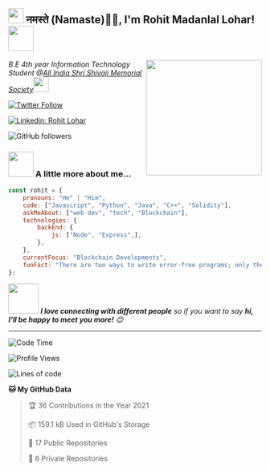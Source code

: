<h2><img src="https://emojis.slackmojis.com/emojis/images/1531849430/4246/blob-sunglasses.gif?1531849430" width="30"/> नमस्ते (Namaste)🙏🏻, I'm Rohit Madanlal Lohar! <img src="https://media.giphy.com/media/12oufCB0MyZ1Go/giphy.gif" width="50"></h2>
<img align='right' src="https://media.giphy.com/media/M9gbBd9nbDrOTu1Mqx/giphy.gif" width="230">
<p><em>B.E 4th year Information Technology Student @<a href="https://aissmsioit.org/">All India Shri Shivaji Memorial Society</a><img src="https://media.giphy.com/media/WUlplcMpOCEmTGBtBW/giphy.gif" width="30"> 
</em></p>

[![Twitter Follow](https://img.shields.io/twitter/follow/Rohit90382390?style=social)](https://twitter.com/Rohit90382390)

[![Linkedin: Rohit Lohar](https://img.shields.io/badge/-Rohit%20Lohar-blue?style=flat-square&logo=Linkedin&logoColor=white&link=https://www.linkedin.com/in/rohit-lohar/)](https://www.linkedin.com/in/rohit-lohar/)

![GitHub followers](https://img.shields.io/github/followers/rohitlohar45?style=social)

### <img src="https://media.giphy.com/media/VgCDAzcKvsR6OM0uWg/giphy.gif" width="50"> A little more about me...  

```javascript
const rohit = {
    pronouns: "He" | "Him",
    code: ["Javascript", "Python", "Java", "C++", "Solidity"],
    askMeAbout: ["web dev", "tech", "Blockchain"],
    technologies: {
        backEnd: {
            js: ["Node", "Express",],
        },
    },
    currentFocus: "Blockchain Developments",
    funFact: "There are two ways to write error-free programs; only the third one works"
};
```

<img src="https://media.giphy.com/media/LnQjpWaON8nhr21vNW/giphy.gif" width="60"> <em><b>I love connecting with different people</b> so if you want to say <b>hi, I'll be happy to meet you more!</b> 😊</em>

---
<!--START_SECTION:waka-->
![Code Time](https://img.shields.io/badge/Code%20time-50%20hrs%2020%20mins-blue)

![Profile Views](https://img.shields.io/badge/Profile%20Views-586-blue)

![Lines of code](https://img.shields.io/badge/From%20Hello%20World%20I%27ve%20Written-1%20Million%20lines%20of%20code-blue)

**🐱 My GitHub Data** 

> 🏆 36 Contributions in the Year 2021
 > 
> 📦 159.1 kB Used in GitHub's Storage 
 > 
> 📜 17 Public Repositories 
 > 
> 🔑 6 Private Repositories  
 > 
<!--END_SECTION:waka-->
